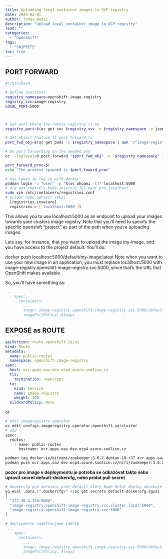 ```yaml
---
title: Uploading local container images to OCP registry
date: 2020-02-01
author: Tomas Dedic
description: "Upload local container image to OCP registry"
lead: ""
categories:
  - "OpenShift"
tags:
  - "SNIPPETS"
toc: true
---
```


## PORT FORWARD
```sh
#!/bin/bash

# Define constants
registry_namespace=openshift-image-registry
registry_svc=image-registry
LOCAL_PORT=5000



# Get port where the remote registry is on
registry_port=$(oc get svc $registry_svc -n $registry_namespace -o jsonpath='{.spec.ports[0].port}')

# Get object that we'll port forward to
port_fwd_obj=$(oc get pods -n $registry_namespace | awk '/^image-registry-/ {print $1}'|tail -n 1)

# Do port forwarding on the needed pod
oc --loglevel=9 port-forward "$port_fwd_obj" -n "$registry_namespace" "$LOCAL_PORT:$registry_port" > pf.log 2>&1 &

port_forward_proc=$!
echo "The process spawned is $port_foward_proc"

# Use token to log in with docker
podman login -u "user" -p "$(oc whoami -t)" localhost:5000
# ale nas registry bude insecure TLS neni pro localhost
sudo vim /etc/containers/registries.conf
# pridat nebo upravit sekci
  [registries.insecure]
  registries = ['localhost:5000']l
```
This allows you to use localhost:5000 as an endpoint to upload your images towards your clusters image registry. Note that you’ll need to specify the specific openshift “project” as part of the path when you’re uploading images.

Lets say, for instance, that you want to upload the image my-image, and you have access to the project default. You’ll do:

docker push localhost:5000/default/my-image:latest
Note when you want to use your new image in an application, you must replace localhost:5000 with image-registry.openshift-image-registry.svc:5000, since that’s the URL that OpenShift makes available.

So, you’ll have something as:
```yaml
...
    spec:
      containers:
        ...
        image: image-registry.openshift-image-registry.svc:5000/default/my-image:latest
        imagePullPolicy: Always
```

## EXPOSE as ROUTE

```yaml
apiVersion: route.openshift.io/v1
kind: Route
metadata:
  name: public-routes
  namespace: openshift-image-registry
spec:
  host: ocr.apps.oaz-dev.ocp4.azure.sudlice.cz
  tls:
    termination: reencrypt
  to:
    kind: Service
    name: image-registry
    weight: 100
  wildcardPolicy: None
```
or
```sh
# edit imageregistry operator
oc edit configs.imageregistry.operator.openshift.io/cluster
# add
spec:
  routes:
    - name: public-routes
      hostname: ocr.apps.oaz-dev.ocp4.azure.sudlice.cz
```
```sh
podman tag docker.io/bitnami/zookeeper:3.6.2-debian-10-r37 ocr.apps.oaz-dev.ocp4.azure.sudlice.cz/nifi/zookeeper:3.6.2-debian-10-r37
podman push ocr.apps.oaz-dev.ocp4.azure.sudlice.cz/nifi/zookeeper:3.6.2-debian-10-r37
```
**pozor pro image v deploymentu je potreba se odkazovat takto nebo upravit secret default-dockercfg, nebo pridat pull secret**
```sh
# dockercfg pro servisni ucet default ktery bude delat deploy obsahuje pouze tyto tri registry
yq eval .data.\".dockercfg\" <(oc get secrets default-dockercfg-2gv2z -o yaml)|base64 -d|jq keys
[
  "172.30.4.159:5000",
  "image-registry.openshift-image-registry.svc.cluster.local:5000",
  "image-registry.openshift-image-registry.svc:5000"
]
```

```yaml
# deploymentu nadefinujeme takhle
...
    spec:
      containers:
        ...
        image: image-registry.openshift-image-registry.svc:5000/default/my-image:latest
        imagePullPolicy: Always
```


